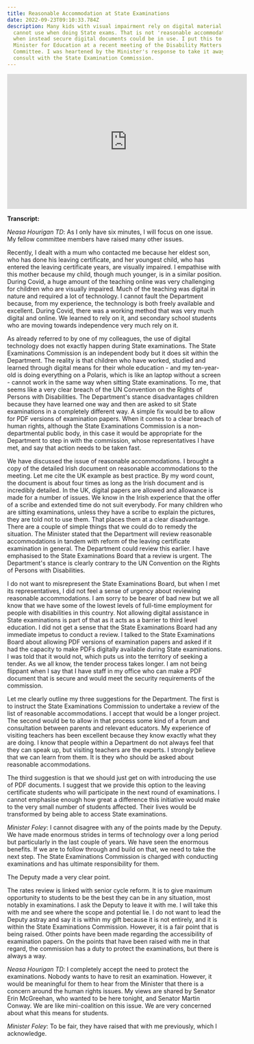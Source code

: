 ```yaml
---
title: Reasonable Accommodation at State Examinations
date: 2022-09-23T09:10:33.784Z
description: Many kids with visual impairment rely on digital material they then
  cannot use when doing State exams. That is not 'reasonable accommodation',
  when instead secure digital documents could be in use. I put this to the
  Minister for Education at a recent meeting of the Disability Matters
  Committee. I was heartened by the Minister's response to take it away and
  consult with the State Examination Commission.
---
```

<iframe width="560" height="315" src="https://www.youtube.com/embed/2ytt-oSdGcs" title="YouTube video player" frameborder="0" allow="accelerometer; autoplay; clipboard-write; encrypted-media; gyroscope; picture-in-picture" allowfullscreen></iframe>

**Transcript:**

*Neasa Hourigan TD*: As I only have six minutes, I will focus on one issue. My fellow committee members have raised many other issues.

Recently, I dealt with a mum who contacted me because her eldest son, who has done his leaving certificate, and her youngest child, who has entered the leaving certificate years, are visually impaired. I empathise with this mother because my child, though much younger, is in a similar position. During Covid, a huge amount of the teaching online was very challenging for children who are visually impaired. Much of the teaching was digital in nature and required a lot of technology. I cannot fault the Department because, from my experience, the technology is both freely available and excellent. During Covid, there was a working method that was very much digital and online. We learned to rely on it, and secondary school students who are moving towards independence very much rely on it.

As already referred to by one of my colleagues, the use of digital technology does not exactly happen during State examinations. The State Examinations Commission is an independent body but it does sit within the Department. The reality is that children who have worked, studied and learned through digital means for their whole education - and my ten-year-old is doing everything on a Polaris, which is like an laptop without a screen - cannot work in the same way when sitting State examinations. To me, that seems like a very clear breach of the UN Convention on the Rights of Persons with Disabilities. The Department's stance disadvantages children because they have learned one way and then are asked to sit State examinations in a completely different way. A simple fix would be to allow for PDF versions of examination papers. When it comes to a clear breach of human rights, although the State Examinations Commission is a non-departmental public body, in this case it would be appropriate for the Department to step in with the commission, whose representatives I have met, and say that action needs to be taken fast.

We have discussed the issue of reasonable accommodations. I brought a copy of the detailed Irish document on reasonable accommodations to the meeting. Let me cite the UK example as best practice. By my word count, the document is about four times as long as the Irish document and is incredibly detailed. In the UK, digital papers are allowed and allowance is made for a number of issues. We know in the Irish experience that the offer of a scribe and extended time do not suit everybody. For many children who are sitting examinations, unless they have a scribe to explain the pictures, they are told not to use them. That places them at a clear disadvantage. There are a couple of simple things that we could do to remedy the situation. The Minister stated that the Department will review reasonable accommodations in tandem with reform of the leaving certificate examination in general. The Department could review this earlier. I have emphasised to the State Examinations Board that a review is urgent. The Department's stance is clearly contrary to the UN Convention on the Rights of Persons with Disabilities.

I do not want to misrepresent the State Examinations Board, but when I met its representatives, I did not feel a sense of urgency about reviewing reasonable accommodations. I am sorry to be bearer of bad new but we all know that we have some of the lowest levels of full-time employment for people with disabilities in this country. Not allowing digital assistance in State examinations is part of that as it acts as a barrier to third level education. I did not get a sense that the State Examinations Board had any immediate impetus to conduct a review. I talked to the State Examinations Board about allowing PDF versions of examination papers and asked if it had the capacity to make PDFs digitally available during State examinations. I was told that it would not, which puts us into the territory of seeking a tender. As we all know, the tender process takes longer. I am not being flippant when I say that I have staff in my office who can make a PDF document that is secure and would meet the security requirements of the commission.

Let me clearly outline my three suggestions for the Department. The first is to instruct the State Examinations Commission to undertake a review of the list of reasonable accommodations. I accept that would be a longer project. The second would be to allow in that process some kind of a forum and consultation between parents and relevant educators. My experience of visiting teachers has been excellent because they know exactly what they are doing. I know that people within a Department do not always feel that they can speak up, but visiting teachers are the experts. I strongly believe that we can learn from them. It is they who should be asked about reasonable accommodations.

The third suggestion is that we should just get on with introducing the use of PDF documents. I suggest that we provide this option to the leaving certificate students who will participate in the next round of examinations. I cannot emphasise enough how great a difference this initiative would make to the very small number of students affected. Their lives would be transformed by being able to access State examinations.

*Minister Foley*: I cannot disagree with any of the points made by the Deputy. We have made enormous strides in terms of technology over a long period but particularly in the last couple of years. We have seen the enormous benefits. If we are to follow through and build on that, we need to take the next step. The State Examinations Commission is charged with conducting examinations and has ultimate responsibility for them.

The Deputy made a very clear point.

The rates review is linked with senior cycle reform. It is to give maximum opportunity to students to be the best they can be in any situation, most notably in examinations. I ask the Deputy to leave it with me. I will take this with me and see where the scope and potential lie. I do not want to lead the Deputy astray and say it is within my gift because it is not entirely, and it is within the State Examinations Commission. However, it is a fair point that is being raised. Other points have been made regarding the accessibility of examination papers. On the points that have been raised with me in that regard, the commission has a duty to protect the examinations, but there is always a way.

*Neasa Hourigan TD*: I completely accept the need to protect the examinations. Nobody wants to have to resit an examination. However, it would be meaningful for them to hear from the Minister that there is a concern around the human rights issues. My views are shared by Senator Erin McGreehan, who wanted to be here tonight, and Senator Martin Conway. We are like mini-coalition on this issue. We are very concerned about what this means for students.

*Minister Foley*: To be fair, they have raised that with me previously, which I acknowledge.